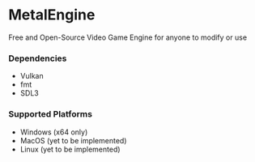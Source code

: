 # MetalEngine
Free and Open-Source Video Game Engine for anyone to modify or use

### Dependencies
- Vulkan 
- fmt
- SDL3

### Supported Platforms
- Windows (x64 only)
- MacOS	(yet to be implemented)
- Linux (yet to be implemented)